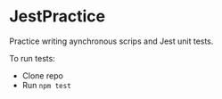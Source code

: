 # JestPractice
Practice writing aynchronous scrips and Jest unit tests.

To run tests:
- Clone repo
- Run `npm test`
